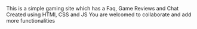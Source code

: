 This is a simple gaming site which has a Faq, Game Reviews and Chat
Created using HTMl, CSS and JS
You are welcomed to collaborate and add more functionalities
